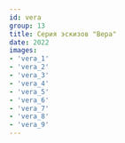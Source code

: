 ```yaml
---
id: vera
group: 13
title: Серия эскизов "Вера"
date: 2022
images:
- 'vera_1'
- 'vera_2'
- 'vera_3'
- 'vera_4'
- 'vera_5'
- 'vera_6'
- 'vera_7'
- 'vera_8'
- 'vera_9'
---
```

